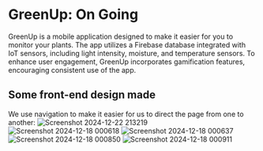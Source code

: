 # GreenUp: On Going
GreenUp is a mobile application designed to make it easier for you to monitor your plants. The app utilizes a Firebase database integrated with IoT sensors, including light intensity, moisture, and temperature sensors. To enhance user engagement, GreenUp incorporates gamification features, encouraging consistent use of the app.

## Some front-end design made
We use navigation to make it easier for us to direct the page from one to another:
![Screenshot 2024-12-22 213219](https://github.com/user-attachments/assets/7f12fc71-a279-4df9-a1ca-7ac881797763)
![Screenshot 2024-12-18 000618](https://github.com/user-attachments/assets/056973ac-2b12-48db-bcd3-6cf11569400a)
![Screenshot 2024-12-18 000637](https://github.com/user-attachments/assets/ce56a500-aa19-459e-a4d9-2b29402efab4)
![Screenshot 2024-12-18 000850](https://github.com/user-attachments/assets/960f1059-b6ca-4c49-ab07-d38f8bc3d054)
![Screenshot 2024-12-18 000911](https://github.com/user-attachments/assets/48c22ebf-2d8d-494d-afbb-f33e2caaae5a)
